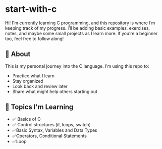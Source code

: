 # start-with-c

Hi! I'm currently learning C programming, and this repository is where I’m keeping track of my progress. I’ll be adding basic examples, exercises, notes, and maybe some small projects as I learn more. If you’re a beginner too, feel free to follow along!

## 📌 About

This is my personal journey into the C language. I'm using this repo to:

- Practice what I learn
- Stay organized
- Look back and review later
- Share what might help others starting out


## 📖 Topics I'm Learning

- ✅ Basics of C
- ✅ Control structures (if, loops, switch)
- ✅Basic Syntax, Variables and Data Types
- ✅Operators, Conditional Statements
- ✅Loop



